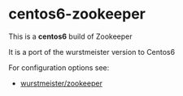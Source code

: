 # centos6-zookeeper


This is a **centos6** build of Zookeeper

It is a port of the wurstmeister version to Centos6

For configuration options see:
* [wurstmeister/zookeeper](https://hub.docker.com/r/wurstmeister/zookeeper/)
